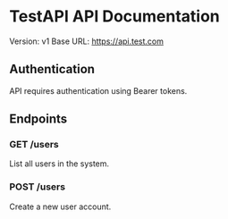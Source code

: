# TestAPI API Documentation

Version: v1
Base URL: https://api.test.com

## Authentication

API requires authentication using Bearer tokens.

## Endpoints

### GET /users
List all users in the system.

### POST /users  
Create a new user account.
